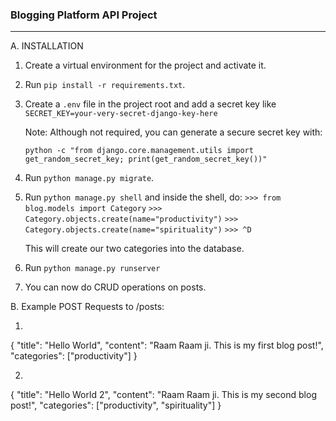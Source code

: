 ### Blogging Platform API Project

------------

A. INSTALLATION

1. Create a virtual environment for the project and activate it.

2. Run `pip install -r requirements.txt`.

3. Create a `.env` file in the project root and add a secret key like `SECRET_KEY=your-very-secret-django-key-here`

    Note: Although not required, you can generate a secure secret key with:

    `python -c "from django.core.management.utils import get_random_secret_key; print(get_random_secret_key())"`

4. Run `python manage.py migrate`.

5. Run `python manage.py shell` and inside the shell, do:
    `>>> from blog.models import Category`
    `>>> Category.objects.create(name="productivity")`
    `>>> Category.objects.create(name="spirituality")`
    `>>> ^D`

    This will create our two categories into the database.

6. Run `python manage.py runserver`

7. You can now do CRUD operations on posts.


B. Example POST Requests to /posts:

1.
{
"title": "Hello World",
"content": "Raam Raam ji. This is my first blog post!",
"categories": ["productivity"]
}

2.
{
"title": "Hello World 2",
"content": "Raam Raam ji. This is my second blog post!",
"categories": ["productivity", "spirituality"]
}